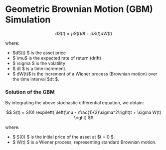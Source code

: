 # Geometric Brownian Motion (GBM) Simulation 


$$
dS(t) = \mu S(t) dt + \sigma S(t) dW(t)
$$

where:

- $dS(t) $ is the asset price
- $ \mu$ is the expected rate of return (drift)
- $ \sigma $ is the volatility
- $ dt $ is a time increment.
- $ dW(t)$ is the increment of a Wiener process (Brownian motion) over the time interval $dt $.

### Solution of the GBM

By integrating the above stochastic differential equation, we obtain:

$$
S(t) = S(0) \exp\left( \left(\mu - \frac{1}{2}\sigma^2\right)t + \sigma W(t) \right)
$$

where:

- $ S(0) $ is the initial price of the asset at $t = 0 $.
- $ W(t) $ is a Wiener process, representing standard Brownian motion.
